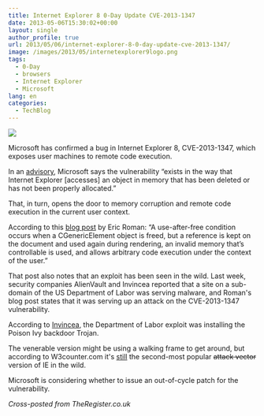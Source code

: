```yaml
---
title: Internet Explorer 8 0-Day Update CVE-2013-1347
date: 2013-05-06T15:30:02+00:00
layout: single
author_profile: true
url: 2013/05/06/internet-explorer-8-0-day-update-cve-2013-1347/
image: /images/2013/05/internetexplorer9logo.png
tags:
  - 0-Day
  - browsers
  - Internet Explorer
  - Microsoft
lang: en
categories: 
  - TechBlog
---
```

![](/images/2013/05/internetexplorer9logo.png)

Microsoft has confirmed a bug in Internet Explorer 8, CVE-2013-1347, which exposes user machines to remote code execution.

In an [advisory](http://technet.microsoft.com/en-us/security/advisory/2847140), Microsoft says the vulnerability “exists in the way that Internet Explorer [accesses] an object in memory that has been deleted or has not been properly allocated.”

That, in turn, opens the door to memory corruption and remote code execution in the current user context.

According to this [blog post](http://eromang.zataz.com/2013/05/05/cve-2013-1347-microsoft-internet-explorer-8-vulnerability-metasploit-demo/) by Eric Roman: “A use-after-free condition occurs when a CGenericElement object is freed, but a reference is kept on the document and used again during rendering, an invalid memory that’s controllable is used, and allows arbitrary code execution under the context of the user.”

That post also notes that an exploit has been seen in the wild. Last week, security companies AlienVault and Invincea reported that a site on a sub-domain of the US Department of Labor was serving malware, and Roman's blog post states that it was serving up an attack on the CVE-2013-1347 vulnerability.

According to [Invincea](http://www.invincea.com/2013/05/part-2-us-dept-labor-watering-hole-pushing-poison-ivy-via-ie8-zero-day/), the Department of Labor exploit was installing the Poison Ivy backdoor Trojan.

The venerable version might be using a walking frame to get around, but according to W3counter.com it's [still](http://www.w3counter.com/globalstats.php?year=2013&month=04) the second-most popular ~~attack vector~~ version of IE in the wild.

Microsoft is considering whether to issue an out-of-cycle patch for the vulnerability.

_Cross-posted from TheRegister.co.uk_
